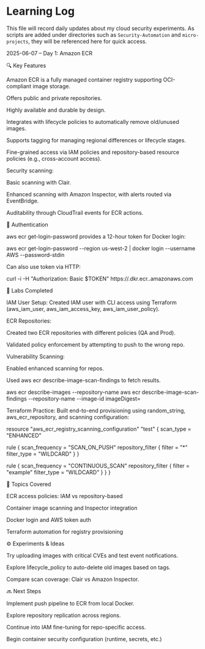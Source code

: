 # Learning Log

This file will record daily updates about my cloud security experiments. As scripts are added under directories such as `Security-Automation` and `micro-projects`, they will be referenced here for quick access.

2025-06-07 – Day 1: Amazon ECR

🔍 Key Features

Amazon ECR is a fully managed container registry supporting OCI-compliant image storage.

Offers public and private repositories.

Highly available and durable by design.

Integrates with lifecycle policies to automatically remove old/unused images.

Supports tagging for managing regional differences or lifecycle stages.

Fine-grained access via IAM policies and repository-based resource policies (e.g., cross-account access).

Security scanning:

Basic scanning with Clair.

Enhanced scanning with Amazon Inspector, with alerts routed via EventBridge.

Auditability through CloudTrail events for ECR actions.

🔐 Authentication

aws ecr get-login-password provides a 12-hour token for Docker login:

aws ecr get-login-password --region us-west-2 | docker login --username AWS --password-stdin <repo-url>

Can also use token via HTTP:

curl -i -H "Authorization: Basic $TOKEN" https://<account-id>.dkr.ecr.<region>.amazonaws.com

🧪 Labs Completed

IAM User Setup: Created IAM user with CLI access using Terraform (aws_iam_user, aws_iam_access_key, aws_iam_user_policy).

ECR Repositories:

Created two ECR repositories with different policies (QA and Prod).

Validated policy enforcement by attempting to push to the wrong repo.

Vulnerability Scanning:

Enabled enhanced scanning for repos.

Used aws ecr describe-image-scan-findings to fetch results.

aws ecr describe-images --repository-name <repo>
aws ecr describe-image-scan-findings --repository-name <repo> --image-id imageDigest=<digest>

Terraform Practice: Built end-to-end provisioning using random_string, aws_ecr_repository, and scanning configuration:

resource "aws_ecr_registry_scanning_configuration" "test" {
  scan_type = "ENHANCED"

  rule {
    scan_frequency = "SCAN_ON_PUSH"
    repository_filter {
      filter      = "*"
      filter_type = "WILDCARD"
    }
  }

  rule {
    scan_frequency = "CONTINUOUS_SCAN"
    repository_filter {
      filter      = "example"
      filter_type = "WILDCARD"
    }
  }
}

📌 Topics Covered

ECR access policies: IAM vs repository-based

Container image scanning and Inspector integration

Docker login and AWS token auth

Terraform automation for registry provisioning

⚙️ Experiments & Ideas

Try uploading images with critical CVEs and test event notifications.

Explore lifecycle_policy to auto-delete old images based on tags.

Compare scan coverage: Clair vs Amazon Inspector.

🔜 Next Steps

Implement push pipeline to ECR from local Docker.

Explore repository replication across regions.

Continue into IAM fine-tuning for repo-specific access.

Begin container security configuration (runtime, secrets, etc.)